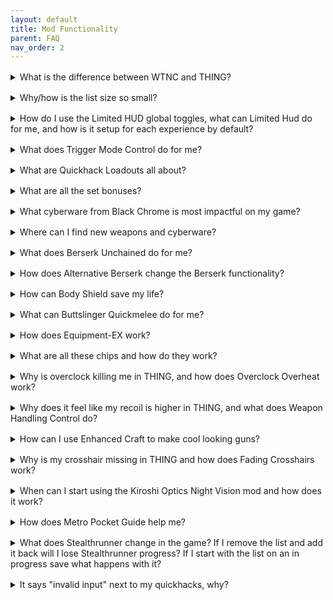 ```yaml
---
layout: default
title: Mod Functionality
parent: FAQ
nav_order: 2
---
```


<div style="margin-bottom: 1rem;"></div>
<details markdown="1">
<summary>What is the difference between WTNC and THING?</summary>

Sed ut perspiciatis unde omnis iste natus error sit voluptatem accusantium doloremque laudantium, totam rem aperiam, eaque ipsa quae ab illo inventore veritatis et quasi architecto beatae vitae dicta sunt explicabo. Nemo enim ipsam voluptatem quia voluptas sit aspernatur aut odit aut fugit, sed quia consequuntur magni dolores eos qui ratione voluptatem sequi nesciunt. 

Neque porro quisquam est, qui dolorem ipsum quia dolor sit amet, consectetur, adipisci velit, sed quia non numquam eius modi tempora incidunt ut labore et dolore magnam aliquam quaerat voluptatem. Ut enim ad minima veniam, quis nostrum exercitationem ullam corporis suscipit laboriosam, nisi ut aliquid ex ea commodi consequatur? 

Quis autem vel eum iure reprehenderit qui in ea voluptate velit esse quam nihil molestiae consequatur, vel illum qui dolorem eum fugiat quo voluptas nulla pariatur?

</details>

<div style="margin-bottom: 1rem;"></div>
<details markdown="1">
<summary>Why/how is the list size so small?</summary>

test

</details>

<div style="margin-bottom: 1rem;"></div>
<details markdown="1">
<summary>How do I use the Limited HUD global toggles, what can Limited Hud do for me, and how is it setup for each experience by default?</summary>

test

</details>

<div style="margin-bottom: 1rem;"></div>
<details markdown="1">
<summary>What does Trigger Mode Control do for me?</summary>

test

</details>

<div style="margin-bottom: 1rem;"></div>
<details markdown="1">
<summary>What are Quickhack Loadouts all about?</summary>

test

</details>

<div style="margin-bottom: 1rem;"></div>
<details markdown="1">
<summary>What are all the set bonuses?</summary>

test

</details>

<div style="margin-bottom: 1rem;"></div>
<details markdown="1">
<summary>What cyberware from Black Chrome is most impactful on my game?</summary>

test

</details>

<div style="margin-bottom: 1rem;"></div>
<details markdown="1">
<summary>Where can I find new weapons and cyberware?</summary>

test

</details>

<div style="margin-bottom: 1rem;"></div>
<details markdown="1">
<summary>What does Berserk Unchained do for me?</summary>

test

</details>

<div style="margin-bottom: 1rem;"></div>
<details markdown="1">
<summary>How does Alternative Berserk change the Berserk functionality?</summary>

test

</details>

<div style="margin-bottom: 1rem;"></div>
<details markdown="1">
<summary>How can Body Shield save my life?</summary>

test

</details>

<div style="margin-bottom: 1rem;"></div>
<details markdown="1">
<summary>What can Buttslinger Quickmelee do for me?</summary>

test

</details>

<div style="margin-bottom: 1rem;"></div>
<details markdown="1">
<summary>How does Equipment-EX work?</summary>

test

</details>

<div style="margin-bottom: 1rem;"></div>
<details markdown="1">
<summary>What are all these chips and how do they work?</summary>

test

</details>

<div style="margin-bottom: 1rem;"></div>
<details markdown="1">
<summary>Why is overclock killing me in THING, and how does Overclock Overheat work?</summary>

test

</details>

<div style="margin-bottom: 1rem;"></div>
<details markdown="1">
<summary>Why does it feel like my recoil is higher in THING, and what does Weapon Handling Control do?</summary>

test

</details>

<div style="margin-bottom: 1rem;"></div>
<details markdown="1">
<summary>How can I use Enhanced Craft to make cool looking guns?</summary>

test

</details>

<div style="margin-bottom: 1rem;"></div>
<details markdown="1">
<summary>Why is my crosshair missing in THING and how does Fading Crosshairs work?</summary>

test

</details>

<div style="margin-bottom: 1rem;"></div>
<details markdown="1">
<summary>When can I start using the Kiroshi Optics Night Vision mod and how does it work?</summary>

test

</details>

<div style="margin-bottom: 1rem;"></div>
<details markdown="1">
<summary>How does Metro Pocket Guide help me?</summary>

test

</details>

<div style="margin-bottom: 1rem;"></div>
<details markdown="1">
<summary>What does Stealthrunner change in the game? If I remove the list and add it back will I lose Stealthrunner progress? If I start with the list on an in progress save what happens with it?</summary>

test

</details>

<div style="margin-bottom: 1rem;"></div>
<details markdown="1">
<summary>It says "invalid input" next to my quickhacks, why?</summary>

test

</details>

<script>
document.querySelector('details').open = true;
</script>
